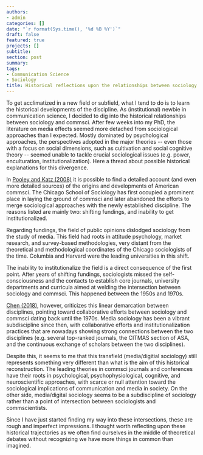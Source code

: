 ```yaml
---
authors:
- admin
categories: []
date: "`r format(Sys.time(), '%d %B %Y')`"
draft: false
featured: true
projects: []
subtitle:
section: post
summary:
tags:
- Communication Science
- Sociology
title: Historical reflections upon the relationships between sociology and communication science.
---
```


To get acclimatized in a new field or subfield, what I tend to do is to learn the historical developments of the discipline. As (institutional) newbie in communication science, I decided to dig into the historical relationships between sociology and commsci. After few weeks into my PhD, the literature on media effects seemed more detached from sociological approaches than I expected. Mostly dominated by psychological approaches, the perspectives adopted in the major theories -- even those with a focus on social dimensions, such as cultivation and social cognitive theory -- seemed unable to tackle crucial sociological issues (e.g. power, enculturation, institutionalization). Here a thread about possible historical explanations for this divergence.

In [Pooley and Katz (2008)](https://academic.oup.com/joc/article/58/4/767/4098454) it is possible to find a detailed account (and even more detailed sources) of the origins and developments of American commsci. The Chicago School of Sociology has first occupied a prominent place in laying the ground of commsci and later abandoned the efforts to merge sociological approaches with the newly established discipline. The reasons listed are mainly two: shifting fundings, and inability to get institutionalized.

Regarding fundings, the field of public opinions dislodged sociology from the study of media. This field had roots in attitude psychology, market research, and survey-based methodologies, very distant from the theoretical and methodological coordinates of the Chicago sociologists of the time. Columbia and Harvard were the leading universities in this shift.

The inability to institutionalize the field is a direct consequence of the first point. After years of shifting fundings, sociologists missed the self-consciousness and the contacts to establish core journals, university departments and curricula aimed at welding the intersection between sociology and commsci. This happened between the 1950s and 1970s.

[Chen (2018)](https://www.tandfonline.com/doi/full/10.1080/1369118X.2018.1428658), however, criticizes this linear demarcation between disciplines, pointing toward collaborative efforts between sociology and commsci dating back until the 1970s. Media sociology has been a vibrant subdiscipline since then, with collaborative efforts and institutionalization practices that are nowadays showing strong connections between the two disciplines (e.g. several top-ranked journals, the CITMAS section of ASA, and the continuous exchange of scholars between the two disciplines).

Despite this, it seems to me that this transfield (media/digitial sociology) still represents something very different than what is the aim of this historical reconstruction. The leading theories in commsci journals and conferences have their roots in psychological, psychophysiological, cognitive, and neuroscientific approaches, with scarce or null attention toward the sociological implications of communication and media in society. On the other side, media/digital sociology seems to be a subdiscipline of sociology rather than a point of intersection between sociologists and commscientists.

Since I have just started finding my way into these intersections, these are rough and imperfect impressions. I thought worth reflecting upon these historical trajectories as we often find ourselves in the middle of theoretical debates without recognizing we have more things in common than imagined.